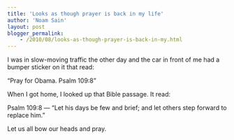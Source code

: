 ```yaml
---
title: 'Looks as though prayer is back in my life'
author: 'Noam Sain'
layout: post
blogger_permalink:
    - /2010/08/looks-as-though-prayer-is-back-in-my.html
---
```


I was in slow-moving traffic the other day and the car in front of me had a bumper sticker on it that read:

“Pray for Obama. Psalm 109:8”  
  
When I got home, I looked up that Bible passage. It read:

Psalm 109:8 — “Let his days be few and brief; and let others step forward to replace him.”

Let us all bow our heads and pray.